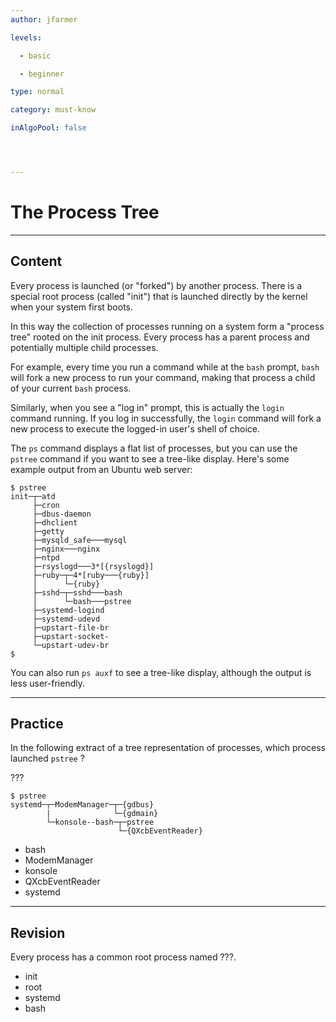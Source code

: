 ```yaml
---
author: jfarmer

levels:

  - basic

  - beginner

type: normal

category: must-know

inAlgoPool: false




---
```


# The Process Tree

---
## Content

Every process is launched (or "forked") by another process.  There is a special root process (called "init") that is launched directly by the kernel when your system first boots.

In this way the collection of processes running on a system form a "process tree" rooted on the init process.  Every process has a parent process and potentially multiple child processes.

For example, every time you run a command while at the `bash` prompt, `bash` will fork a new process to run your command, making that process a child of your current `bash` process.

Similarly, when you see a "log in" prompt, this is actually the `login` command running.  If you log in successfully, the `login` command will fork a new process to execute the logged-in user's shell of choice.

The `ps` command displays a flat list of processes, but you can use the `pstree` command if you want to see a tree-like display.  Here's some example output from an Ubuntu web server:

```shell
$ pstree
init─┬─atd
     ├─cron
     ├─dbus-daemon
     ├─dhclient
     ├─getty
     ├─mysqld_safe───mysql
     ├─nginx───nginx
     ├─ntpd
     ├─rsyslogd───3*[{rsyslogd}]
     ├─ruby─┬─4*[ruby───{ruby}]
     │      └─{ruby}
     ├─sshd─┬─sshd───bash
     │      └─bash───pstree
     ├─systemd-logind
     ├─systemd-udevd
     ├─upstart-file-br
     ├─upstart-socket-
     └─upstart-udev-br
$
```

You can also run `ps auxf` to see a tree-like display, although the output is less user-friendly.

---
## Practice

In the following extract of a tree representation of processes, which process launched  `pstree` ?

???
```
$ pstree
systemd─┬─ModemManager─┬─{gdbus}
        |              └─{gdmain}  
        └─konsole--bash─┬─pstree
                        └─{QXcbEventReader}
```

* bash
* ModemManager
* konsole
* QXcbEventReader
* systemd

---
## Revision

Every process has a common root process named ???.

* init
* root
* systemd
* bash

